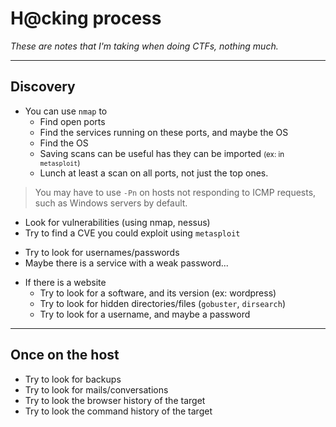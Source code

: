 # H@cking process

*These are notes that I'm taking when doing CTFs, nothing much.*

<hr class="sl">

## Discovery

<div class="row row-cols-md-2 mt-4"><div>

* You can use `nmap` to
    * Find open ports
    * Find the services running on these ports, and maybe the OS
    * Find the OS
    * Saving scans can be useful has they can be imported <small>(ex: in `metasploit`)</small>
    * Lunch at least a scan on all ports, not just the top ones.

> You may have to use `-Pn` on hosts not responding to ICMP requests, such as Windows servers by default.

* Look for vulnerabilities (using nmap, nessus)
* Try to find a CVE you could exploit using `metasploit`
</div><div>

* Try to look for usernames/passwords
* Maybe there is a service with a weak password...

<span></span>

* If there is a website
    * Try to look for a software, and its version (ex: wordpress)
    * Try to look for hidden directories/files (`gobuster`, `dirsearch`)
    * Try to look for a username, and maybe a password
</div></div>

<hr class="sr">

## Once on the host

<div class="row row-cols-md-2 mt-4"><div>

* Try to look for backups
* Try to look for mails/conversations
* Try to look the browser history of the target
* Try to look the command history of the target
</div><div>
</div></div>
